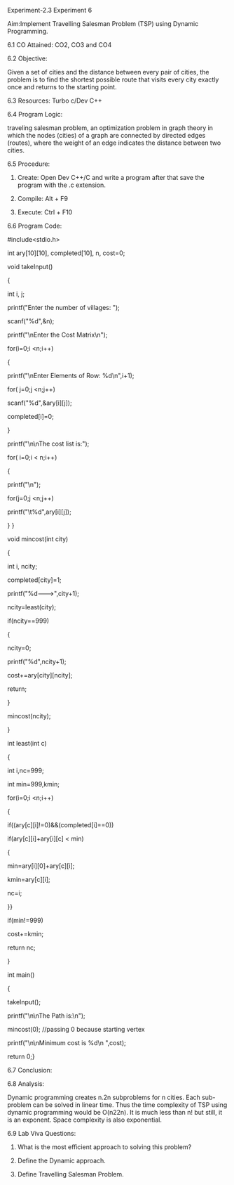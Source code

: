 Experiment-2.3
Experiment 6

Aim:Implement Travelling Salesman Problem (TSP) using Dynamic Programming.

 

6.1            CO Attained: CO2, CO3 and CO4

 

6.2            Objective:

Given a set of cities and the distance between every pair of cities, the problem is to find the shortest possible route that visits every city exactly once and returns to the starting point.

 

6.3            Resources: Turbo c/Dev C++

 

6.4            Program Logic:

 

traveling salesman problem, an optimization problem in graph theory in which the nodes (cities) of a graph are connected by directed edges (routes), where the weight of an edge indicates the distance between two cities.

 


6.5            Procedure:

1. Create: Open Dev C++/C and write a program after that save the program with the .c extension.

2. Compile: Alt + F9

3. Execute: Ctrl + F10

6.6            Program Code:

#include<stdio.h>

int ary[10][10], completed[10], n, cost=0;

void takeInput()

{

int i, j;

printf("Enter the number of villages: ");

scanf("%d",&n);

printf("\nEnter the Cost Matrix\n");

for(i=0;i <n;i++)

{

printf("\nEnter Elements of Row: %d\n",i+1);

for( j=0;j <n;j++)

scanf("%d",&ary[i][j]);

completed[i]=0;

}

printf("\n\nThe cost list is:");

for( i=0;i < n;i++)

{

printf("\n");

for(j=0;j <n;j++)

printf("\t%d",ary[i][j]);

} }

void mincost(int city)

{

int i, ncity;

completed[city]=1;

printf("%d--->",city+1);

ncity=least(city);

if(ncity==999)

{

ncity=0;

printf("%d",ncity+1);

cost+=ary[city][ncity];

return;

}

mincost(ncity);

}

int least(int c)

{

int i,nc=999;

int min=999,kmin;

for(i=0;i <n;i++)

{

if((ary[c][i]!=0)&&(completed[i]==0))

if(ary[c][i]+ary[i][c] < min)

{

min=ary[i][0]+ary[c][i];

kmin=ary[c][i];

nc=i;

}}

if(min!=999)

cost+=kmin;

return nc;

}

int main()

{

takeInput();

printf("\n\nThe Path is:\n");

mincost(0); //passing 0 because starting vertex

printf("\n\nMinimum cost is %d\n ",cost);

return 0;}

6.7            Conclusion:


6.8            Analysis:

Dynamic programming creates n.2n subproblems for n cities. Each sub-problem can be solved in linear time. Thus the time complexity of TSP using dynamic programming would be O(n22n). It is much less than n! but still, it is an exponent. Space complexity is also exponential.

6.9            Lab Viva Questions:

 

1. What is the most efficient approach to solving this problem?

2. Define the Dynamic approach.

3. Define Travelling Salesman Problem.

